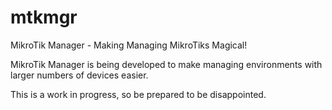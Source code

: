 # mtkmgr
MikroTik Manager - Making Managing MikroTiks Magical!

MikroTik Manager is being developed to make managing environments with larger numbers of devices easier.

This is a work in progress, so be prepared to be disappointed.